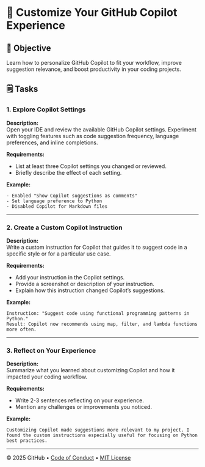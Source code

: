 # 📝 Customize Your GitHub Copilot Experience

## 🎯 Objective

Learn how to personalize GitHub Copilot to fit your workflow, improve suggestion relevance, and boost productivity in your coding projects.

## 🗒️ Tasks

### 1. Explore Copilot Settings

**Description:**  
Open your IDE and review the available GitHub Copilot settings. Experiment with toggling features such as code suggestion frequency, language preferences, and inline completions.

**Requirements:**
- List at least three Copilot settings you changed or reviewed.
- Briefly describe the effect of each setting.

**Example:**
```text
- Enabled "Show Copilot suggestions as comments"
- Set language preference to Python
- Disabled Copilot for Markdown files
```

---

### 2. Create a Custom Copilot Instruction

**Description:**  
Write a custom instruction for Copilot that guides it to suggest code in a specific style or for a particular use case.

**Requirements:**
- Add your instruction in the Copilot settings.
- Provide a screenshot or description of your instruction.
- Explain how this instruction changed Copilot’s suggestions.

**Example:**
```text
Instruction: "Suggest code using functional programming patterns in Python."
Result: Copilot now recommends using map, filter, and lambda functions more often.
```

---

### 3. Reflect on Your Experience

**Description:**  
Summarize what you learned about customizing Copilot and how it impacted your coding workflow.

**Requirements:**
- Write 2-3 sentences reflecting on your experience.
- Mention any challenges or improvements you noticed.

**Example:**
```text
Customizing Copilot made suggestions more relevant to my project. I found the custom instructions especially useful for focusing on Python best practices.
```

---

&copy; 2025 GitHub &bull; [Code of Conduct](https://www.contributor-covenant.org/version/2/1/code_of_conduct/code_of_conduct.md) &bull; [MIT License](https://gh.io/mit)

